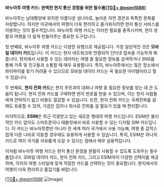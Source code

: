 **바누아투 여행 카드: 완벽한 현지 통신 경험을 위한 필수품[[TG💪+ @esim1088](https://t.me/s/esim1088)]**

바누아투는 남태평양에 위치한 아름다운 섬나라로, 놀라운 자연 경관과 독특한 문화를 자랑합니다. 하지만 이곳에서의 여행이 더욱 편리하고 즐거워지려면 현지 통신 서비스를 이용하는 것이 필수적입니다. 바누아투 여행 카드는 이러한 필요를 충족시키며, 현지 생활과 여행을 더 쉽게 만들어주는 중요한 도구입니다.

첫 번째로, 바누아투 여행 카드는 다양한 유형으로 제공됩니다. 가장 일반적인 것은 **모바일 데이터 카드**입니다. 이 카드는 현지 네트워크와 연결되어 인터넷 접속을 가능하게 해줍니다. 현지에서 사용할 수 있는 데이터는 여행 중 필요한 정보를 검색하거나 SNS를 통해 가족 및 친구들과 소통할 때 매우 유용합니다. 특히, 바누아투에서는 많은 장소에서 와이파이를 찾기 어려울 수 있으므로 모바일 데이터 카드는 꼭 필요한 아이템이라고 할 수 있습니다.

두 번째로, **현지 전화 카드**는 현지 주민과의 대화나 여행 중 필요한 정보를 얻는 데 큰 도움이 됩니다. 현지 전화 카드를 구매하면 현지 번호를 받을 수 있으며, 이는 현지 사람들에게 연락하기 쉽고 비용도 절감할 수 있습니다. 또한, 현지 전화 카드는 국제전화를 걸 때도 유용할 수 있어, 가끔은 집이나 회사로 전화를 걸 필요가 있을 때 편리합니다.

마지막으로, **ESIM**은 최근 각광받고 있는 새로운 형태의 여행 카드입니다. ESIM은 물리적인 카드 없이도 스마트폰이나 태블릿에서 바로 사용할 수 있는 디지털 SIM 카드입니다. 이 카드는 바누아투뿐만 아니라 전 세계 여러 국가에서 사용 가능해, 여행 중 갑작스럽게 다른 나라로 이동할 경우에도 유용하게 사용할 수 있습니다. 특히, ESIM은 하나의 카드로 여러 국가를 자유롭게 오갈 수 있다는 점에서 매우 실용적입니다.

이처럼 바누아투 여행 카드는 현지 통신 환경을 원활히 사용할 수 있도록 도와주는 필수품입니다. 모바일 데이터 카드, 현지 전화 카드, 그리고 ESIM까지 다양한 선택지를 제공하며, 각자의 여행 스타일에 맞게 적절한 카드를 선택하는 것이 중요합니다. 현지에서의 여행이 더욱 편리하고 즐겁기를 바랍니다.

[[TG💪+ @esim1088](https://t.me/s/esim1088) ![Image](https://i.postimg.cc/Y0z9fWf4/image.png)]